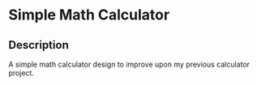 # Simple Math Calculator

## Description
A simple math calculator design to improve upon my previous calculator project.
